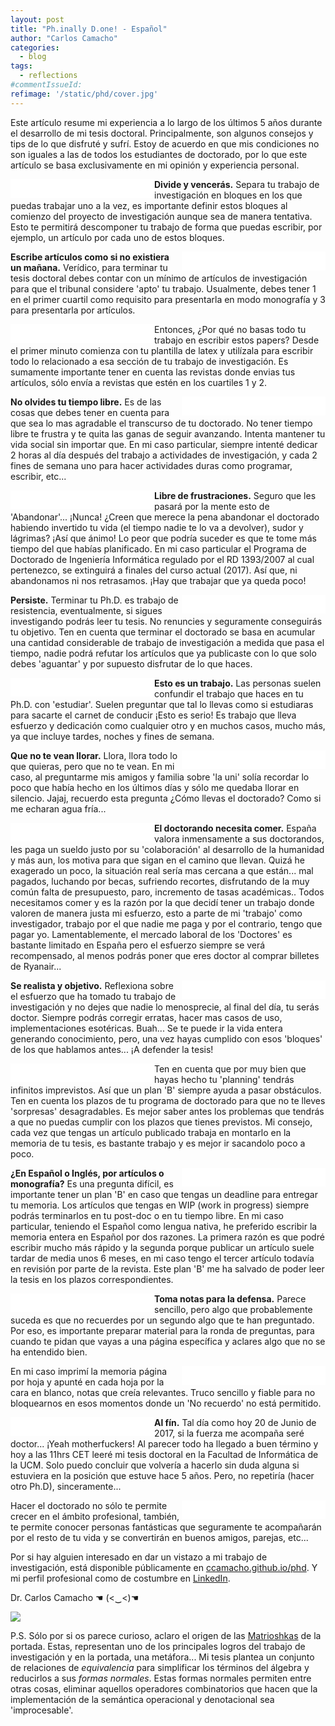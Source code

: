 ```yaml
---
layout: post
title: "Ph.inally D.one! - Español"
author: "Carlos Camacho"
categories:
  - blog
tags:
  - reflections
#commentIssueId:
refimage: '/static/phd/cover.jpg'
---
```



Este artículo resume mi experiencia a lo largo de los últimos 5 años
durante el desarrollo de mi tesis doctoral.
Principalmente, son algunos consejos y tips de lo que disfruté y sufrí.
Estoy de acuerdo en que mis condiciones no son iguales a las de todos los
estudiantes de doctorado, por lo que este artículo se basa exclusivamente en
mi opinión y experiencia personal.

<div style="float: left; width: 230px; background: white;"><img src="/static/phd/blocks.jpg" alt="" style="border:15px solid #FFF"></div>

**Divide y vencerás.**
Separa tu trabajo de investigación en bloques
en los que puedas trabajar uno a la vez, es importante definir
estos bloques al comienzo del proyecto de investigación aunque sea
de manera tentativa. Esto te permitirá descomponer tu trabajo de
forma que puedas escribir, por ejemplo, un artículo por cada uno
de estos bloques.

<div style="float: right; width: 230px; background: white;"><img src="/static/phd/papers-to-me.png" alt="" style="border:15px solid #FFF"></div>

**Escribe artículos como si no existiera un mañana.**
Verídico,
para terminar tu tesis doctoral
debes contar con un mínimo de artículos de investigación para que
el tribunal considere 'apto' tu trabajo.
Usualmente, debes tener 1 en el primer cuartil como requisito para
presentarla en modo monografía y 3 para presentarla por artículos.

<div style="float: left; width: 230px; background: white;"><img src="/static/phd/allow.gif" alt="" style="border:15px solid #FFF"></div>

Entonces, ¿Por qué no basas todo tu trabajo en escribir estos papers?
Desde el primer minuto comienza con tu plantilla de latex y
utilízala para escribir todo lo relacionado a esa sección de tu trabajo
de investigación.
Es sumamente importante tener en cuenta
las revistas donde envias
tus artículos, sólo envía a revistas
que estén en los cuartiles 1 y 2.

<div style="float: right; width: 230px; background: white;"><img src="/static/phd/free-time.jpg" alt="" style="border:15px solid #FFF"></div>

**No olvides tu tiempo libre.**
Es de las cosas que debes tener en cuenta
para que sea lo  mas agradable
el transcurso de tu doctorado.
No tener tiempo libre te frustra y te quita las
ganas de seguir avanzando. Intenta mantener
tu vida social sin importar que. En mi caso particular, siempre intenté dedicar 2 horas al día
después del trabajo a actividades de investigación, y cada 2 fines de semana uno para hacer
actividades duras como programar, escribir, etc...

<div style="float: left; width: 230px; background: white;"><img src="/static/phd/fuck-this-shit.jpg" alt="" style="border:15px solid #FFF"></div>

**Libre de frustraciones.**
Seguro que les pasará por la mente esto de 'Abandonar'...
¡Nunca! ¿Creen que merece la pena
abandonar el doctorado habiendo invertido
tu vida (el tiempo nadie te lo va a devolver),
sudor y lágrimas?
¡Así que ánimo!
Lo peor que podría suceder es que te tome
más tiempo del que habías planificado.
En mi caso particular el
Programa de Doctorado de Ingeniería Informática
regulado por el RD 1393/2007 al cual pertenezco,
se extinguirá a finales del curso actual (2017).
Así que, ni abandonamos ni nos
retrasamos.
¡Hay que trabajar que ya queda poco!

<div style="float: right; width: 230px; background: white;"><img src="/static/phd/persistence.png" alt="" style="border:15px solid #FFF"></div>

**Persiste.**
Terminar tu Ph.D. es trabajo de
resistencia, eventualmente, si sigues investigando podrás
leer tu tesis.
No renuncies y seguramente conseguirás
tu objetivo.
Ten en cuenta que
terminar el doctorado se basa en acumular
una cantidad considerable
de trabajo de investigación a medida
que pasa el tiempo, nadie podrá refutar
los artículos que ya publicaste con lo que solo debes 'aguantar'
y por supuesto disfrutar de lo que haces.

<div style="float: left; width: 230px; background: white;"><img src="/static/phd/im-fine.gif" alt="" style="border:15px solid #FFF"></div>

**Esto es un trabajo.**
Las personas suelen confundir
el trabajo que haces en tu Ph.D. con 'estudiar'.
Suelen preguntar que tal lo llevas como si estudiaras
para sacarte el carnet de conducir ¡Esto es serio!
Es trabajo que lleva esfuerzo y dedicación como
cualquier otro y en muchos casos, mucho más,
ya que incluye
tardes, noches y fines de semana.

<div style="float: right; width: 230px; background: white;"><img src="/static/phd/great.gif" alt="" style="border:15px solid #FFF"></div>

**Que no te vean llorar.**
Llora, llora todo lo que quieras, pero
que no te vean.
En mi caso, al preguntarme mis amigos y familia
sobre 'la uni'
solía recordar lo poco que había hecho
en los últimos días y sólo me quedaba llorar en
silencio. Jajaj, recuerdo esta pregunta
¿Cómo llevas el doctorado?
Como si me echaran agua fría...

<div style="float: left; width: 230px; background: white;"><img src="/static/phd/show-me-the-money.gif" alt="" style="border:15px solid #FFF"></div>

**El doctorando necesita comer.**
España valora inmensamente a sus doctorandos, les
paga un sueldo justo por su 'colaboración' al
desarrollo de la humanidad y más aun, los
motiva para que sigan en el camino que llevan. Quizá
he exagerado un poco, la situación real
sería mas cercana a que están...
mal pagados, luchando por becas,
sufriendo recortes,
disfrutando de la
muy común falta de presupuesto,
paro, incremento de tasas académicas..
Todos necesitamos comer y es la razón por la que
decidí tener un trabajo donde valoren
de manera justa mi esfuerzo, esto
a parte de mi 'trabajo' como investigador,
trabajo por el que nadie me paga y
por el contrario, tengo que pagar yo.
Lamentablemente, el mercado laboral de los 'Doctores'
es bastante limitado en España pero el
esfuerzo siempre se verá recompensado, al menos
podrás poner que eres doctor al comprar billetes
de Ryanair...

<div style="float: right; width: 230px; background: white;"><img src="/static/phd/done-dissertation.jpg" alt="" style="border:15px solid #FFF"></div>

**Se realista y objetivo.**
Reflexiona sobre el esfuerzo que ha tomado tu trabajo
de investigación y no dejes que nadie lo
menosprecie, al final del día, tu serás doctor.
Siempre podrás corregir erratas, hacer mas casos de uso,
implementaciones esotéricas. Buah... Se te puede ir la vida
entera generando conocimiento, pero, una vez hayas cumplido
con esos 'bloques' de los que
hablamos antes... ¡A defender la tesis!

<div style="float: left; width: 230px; background: white;"><img src="/static/phd/plan.jpg" alt="" style="border:15px solid #FFF"></div>

Ten en cuenta que por muy bien que hayas hecho tu 'planning'
tendrás infinitos imprevistos. Así que un plan 'B' siempre
ayuda a pasar obstáculos. Ten en cuenta los plazos de tu programa
de doctorado para que no te lleves 'sorpresas' desagradables.
Es mejor saber antes los problemas que tendrás a que no puedas
cumplir con los plazos que tienes previstos.
Mi consejo, cada vez que tengas un artículo
publicado trabaja en montarlo en la memoria
de tu tesis, es bastante trabajo y es mejor ir
sacandolo poco a poco.

<div style="float: right; width: 230px; background: white;"><img src="/static/phd/please.gif" alt="" style="border:15px solid #FFF"></div>

**¿En Español o Inglés, por artículos o monografía?**
Es una pregunta difícil, es importante tener un plan
'B' en caso que tengas un deadline para entregar tu
memoria. Los artículos que tengas en WIP (work in progress)
siempre podrás terminarlos en tu post-doc o en tu tiempo
libre. En mi caso particular, teniendo el Español como
lengua nativa, he preferido escribir la memoria entera
en Español por dos razones. La primera razón
es que podré escribir
mucho más rápido y la segunda porque
publicar un artículo suele tardar de media unos 6 meses,
en mi caso tengo el tercer artículo todavía en
revisión por parte de la revista.
Este plan 'B' me ha salvado de
poder leer la tesis en los plazos correspondientes.

<div style="float: left; width: 230px; background: white;"><img src="/static/phd/notes.gif" alt="" style="border:15px solid #FFF"></div>

**Toma notas para la defensa.**
Parece sencillo, pero algo que probablemente suceda es que
no recuerdes por un segundo algo que te han preguntado.
Por eso, es importante preparar material para la ronda
de preguntas, para cuando te pidan que vayas a una página
específica y aclares algo que no se ha entendido bien.

<div style="float: right; width: 230px; background: white;"><img src="/static/phd/notas.jpg" alt="" style="border:15px solid #FFF"></div>

En mi caso imprimí la memoria página por hoja y apunté
en cada hoja por la cara en blanco, notas que creía relevantes.
Truco sencillo
y fiable para no bloquearnos en esos momentos donde un
'No recuerdo' no está permitido.

<div style="float: left; width: 230px; background: white;"><img src="/static/phd/phinally_done.jpg" alt="" style="border:15px solid #FFF"></div>

**Al fín.** Tal día como hoy 20 de Junio de 2017, si la
fuerza me acompaña seré doctor... ¡Yeah motherfuckers!
Al parecer todo ha llegado a buen término y hoy a las 11hrs CET
leeré mi tesis doctoral en la Facultad de Informática de la UCM.
Solo puedo concluir que volvería a hacerlo
sin duda alguna
si estuviera en la posición que estuve hace 5 años.
Pero, no repetiría (hacer otro Ph.D), sinceramente...

<div style="float: right; width: 230px; background: white;"><img src="/static/phd/quack-motherfucker.jpg" alt="" style="border:15px solid #FFF"></div>

Hacer el doctorado no sólo te permite crecer
en el ámbito profesional, también, te permite conocer
personas fantásticas que seguramente te acompañarán
por el resto de tu vida y se convertirán en buenos amigos,
parejas, etc...

Por si hay alguien interesado en dar un vistazo a mi trabajo de investigación,
está disponible públicamente en
[ccamacho.github.io/phd](http://ccamacho.github.io/phd).
Y mi perfil profesional como de costumbre en [LinkedIn](https://www.linkedin.com/in/ccamacho-/?locale=en_US).

Dr. Carlos Camacho ☚ (<‿<)☚


![](/static/phd/cover.jpg)

P.S. Sólo por si os parece curioso, aclaro el
origen de las [Matrioshkas](https://es.wikipedia.org/wiki/Matrioshka) de la portada.
Estas, representan uno de los principales
logros del trabajo de investigación
y en la portada, una metáfora...
Mi tesis plantea un conjunto de relaciones de
*equivalencia* para simplificar los términos del álgebra y reducirlos a sus
*formas normales*. Estas formas normales permiten entre otras cosas,
eliminar aquellos operadores combinatorios que hacen que la implementación de
la semántica operacional y denotacional sea 'improcesable'.
